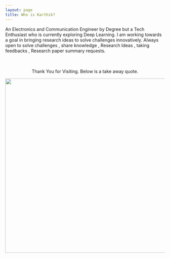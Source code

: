 ```yaml
---
layout: page
title: Who is Karthik?
---
```






<!-- ![](../assets/img/me.png) -->

An Electronics and Communication Engineer by Degree but a Tech Enthusiast who is currently exploring Deep Learning. I am working towards a goal in bringing research ideas to solve challenges innovatively. Always open to solve challenges , share knowledge , Research Ideas , taking feedbacks , Research paper summary requests.  
<br>



<br>

<center>Thank You for Visiting. Below is a take away quote.</center> 

<p align="center">
<img src="https://www.spiritbutton.com/wp-content/uploads/2017/06/Stay-positive-and-happy.-Work-hard-and-dont-give-up-hope.-Be-open-to-criticism-and-keep-learning.-Surround-yourself-with-happy-warm-and-genuine-people.-%E2%80%93-Tena-Desae.png" height = "550px" width="600px" >
</p>

